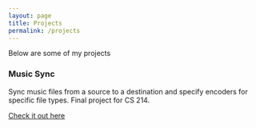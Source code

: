 ```yaml
---
layout: page
title: Projects
permalink: /projects
---
```

Below are some of my projects
### Music Sync
Sync music files from a source to a destination and specify encoders for specific file types. Final project for CS 214.

[Check it out here](https://github.com/ther0n/music_sync)